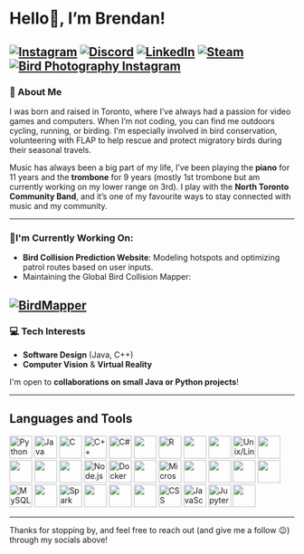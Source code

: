 # Hello👋, I’m Brendan!

[![Instagram](https://img.shields.io/badge/Personal%20Instagram-E4405F?style=for-the-badge&logo=instagram&logoColor=white)](https://instagram.com/brendan.bain)
[![Discord](https://img.shields.io/badge/Discord-5865F2?style=for-the-badge&logo=discord&logoColor=white)](https://discord.com/users/bbain123)
[![LinkedIn](https://img.shields.io/badge/LinkedIn-0A66C2?style=for-the-badge&logo=linkedin&logoColor=white)](https://www.linkedin.com/in/brendan-bain-/)
[![Steam](https://img.shields.io/badge/Steam-000000?style=for-the-badge&logo=steam&logoColor=white)](https://steamcommunity.com/profiles/76561198107232482/)
[![Bird Photography Instagram](https://img.shields.io/badge/Bird%20Photography-E4405F?style=for-the-badge&logo=instagram&logoColor=white)](https://instagram.com/birdan.bain)
---

### 👤 About Me
I was born and raised in Toronto, where I’ve always had a passion for video games and computers. When I’m not coding, you can find me outdoors cycling, running, or birding. I'm especially involved in bird conservation, volunteering with FLAP to help rescue and protect migratory birds during their seasonal travels.

Music has always been a big part of my life, I’ve been playing the **piano** for 11 years and the **trombone** for 9 years (mostly 1st trombone but am currently working on my lower range on 3rd). I play with the **North Toronto Community Band**, and it’s one of my favourite ways to stay connected with music and my community.

---

### 🌱I'm Currently Working On:
- **Bird Collision Prediction Website**: Modeling hotspots and optimizing patrol routes based on user inputs.
- Maintaining the Global Bird Collision Mapper:
  
[![BirdMapper](https://img.shields.io/badge/BirdMapper-🐦-brightgreen?style=for-the-badge)](https://www.birdmapper.org)
---

### 💻 Tech Interests
- **Software Design** (Java, C++)
- **Computer Vision** & **Virtual Reality**

I'm open to **collaborations on small Java or Python projects**!

---
## Languages and Tools

<p align="left">
  <!-- Languages -->
  <img src="https://cdn.jsdelivr.net/gh/devicons/devicon/icons/python/python-original.svg" alt="Python" width="40" height="40"/>
  <img src="https://cdn.jsdelivr.net/gh/devicons/devicon/icons/java/java-original.svg" alt="Java" width="40" height="40"/>
  <img src="https://cdn.jsdelivr.net/gh/devicons/devicon/icons/c/c-original.svg" alt="C" width="40" height="40"/> 
  <img src="https://cdn.jsdelivr.net/gh/devicons/devicon/icons/cplusplus/cplusplus-original.svg" alt="C++" width="40" height="40"/>
  <img src="https://cdn.jsdelivr.net/gh/devicons/devicon/icons/csharp/csharp-original.svg" alt="C#" width="40" height="40"/>
  <img src="https://cdn.jsdelivr.net/gh/devicons/devicon@latest/icons/go/go-original-wordmark.svg" width="40" height="40" />   
  <img src="https://cdn.jsdelivr.net/gh/devicons/devicon/icons/r/r-original.svg" alt="R" width="40" height="40"/>
  <img src="https://cdn.jsdelivr.net/gh/devicons/devicon@latest/icons/php/php-original.svg" width="40" height="40"/>
  <img src="https://cdn.jsdelivr.net/gh/devicons/devicon@latest/icons/unifiedmodelinglanguage/unifiedmodelinglanguage-original-wordmark.svg" width="40" height="40"/>
          
  <!-- Tools -->
  <img src="https://cdn.jsdelivr.net/gh/devicons/devicon/icons/linux/linux-original.svg" alt="Unix/Linux" width="40" height="40"/>
  <img src="https://cdn.jsdelivr.net/gh/devicons/devicon@latest/icons/bash/bash-original.svg" width="40" height="40" /> 
  <img src="https://cdn.jsdelivr.net/gh/devicons/devicon@latest/icons/ubuntu/ubuntu-original-wordmark.svg" width="40" height="40"/> 
  <img src="https://cdn.jsdelivr.net/gh/devicons/devicon@latest/icons/windows8/windows8-original.svg" width="40" height="40"/>
  <img src="https://cdn.jsdelivr.net/gh/devicons/devicon@latest/icons/pytorch/pytorch-original.svg" width="40" height="40" /> 
  <img src="https://cdn.jsdelivr.net/gh/devicons/devicon/icons/nodejs/nodejs-original.svg" alt="Node.js" width="40" height="40"/>
  <img src="https://cdn.jsdelivr.net/gh/devicons/devicon/icons/docker/docker-original.svg" alt="Docker" width="40" height="40"/>
  <img src="https://cdn.jsdelivr.net/gh/devicons/devicon@latest/icons/vscode/vscode-original.svg" width="40" height="40" />  
  <img src="https://cdn.jsdelivr.net/gh/devicons/devicon/icons/azure/azure-original.svg" alt="Microsoft Azure" width="40" height="40"/>
  <img src="https://cdn.jsdelivr.net/gh/devicons/devicon@latest/icons/azuredevops/azuredevops-original.svg" width="40" height="40" />  
  <img src="https://cdn.jsdelivr.net/gh/devicons/devicon@latest/icons/bitbucket/bitbucket-original.svg" width="40" height="40" /> 
  <img src="https://cdn.jsdelivr.net/gh/devicons/devicon@latest/icons/jira/jira-original-wordmark.svg" width="40" height="40" /> 
  <img src="https://cdn.jsdelivr.net/gh/devicons/devicon@latest/icons/git/git-original.svg" width="40" height="40" />  
  <img src="https://cdn.jsdelivr.net/gh/devicons/devicon/icons/mysql/mysql-original.svg" alt="MySQL" width="40" height="40"/>
  <img src="https://cdn.jsdelivr.net/gh/devicons/devicon@latest/icons/neo4j/neo4j-original-wordmark.svg" width="40" height="40" />
  <img src="https://cdn.jsdelivr.net/gh/devicons/devicon/icons/apache/apache-original.svg" alt="Spark" width="40" height="40"/>
  <img src="https://cdn.jsdelivr.net/gh/devicons/devicon@latest/icons/maven/maven-original.svg" width="40" height="40" />  
  <img src="https://cdn.jsdelivr.net/gh/devicons/devicon@latest/icons/postman/postman-original.svg" width="40" height="40"/>
  <img src="https://cdn.jsdelivr.net/gh/devicons/devicon@latest/icons/junit/junit-plain-wordmark.svg" width="40" height="40" />
  <img src="https://cdn.jsdelivr.net/gh/devicons/devicon/icons/css3/css3-original.svg" alt="CSS" width="40" height="40"/>
  <img src="https://cdn.jsdelivr.net/gh/devicons/devicon/icons/javascript/javascript-original.svg" alt="JavaScript" width="40" height="40"/>
  <img src="https://cdn.jsdelivr.net/gh/devicons/devicon/icons/jupyter/jupyter-original.svg" alt="Jupyter Notebooks" width="40" height="40"/>
  <img src="https://cdn.jsdelivr.net/gh/devicons/devicon@latest/icons/ansible/ansible-original.svg" width="40" height="40" />
</p>

---

Thanks for stopping by, and feel free to reach out (and give me a follow 😉) through my socials above!
